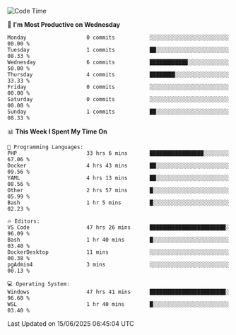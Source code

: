 <!--START_SECTION:waka-->
![Code Time](http://img.shields.io/badge/Code%20Time-5%2C095%20hrs%204%20mins-blue)

📅 **I'm Most Productive on Wednesday** 

```text
Monday                   0 commits           ░░░░░░░░░░░░░░░░░░░░░░░░░   00.00 % 
Tuesday                  1 commits           ██░░░░░░░░░░░░░░░░░░░░░░░   08.33 % 
Wednesday                6 commits           ████████████░░░░░░░░░░░░░   50.00 % 
Thursday                 4 commits           ████████░░░░░░░░░░░░░░░░░   33.33 % 
Friday                   0 commits           ░░░░░░░░░░░░░░░░░░░░░░░░░   00.00 % 
Saturday                 0 commits           ░░░░░░░░░░░░░░░░░░░░░░░░░   00.00 % 
Sunday                   1 commits           ██░░░░░░░░░░░░░░░░░░░░░░░   08.33 % 
```


📊 **This Week I Spent My Time On** 

```text
💬 Programming Languages: 
PHP                      33 hrs 6 mins       █████████████████░░░░░░░░   67.06 % 
Docker                   4 hrs 43 mins       ██░░░░░░░░░░░░░░░░░░░░░░░   09.56 % 
YAML                     4 hrs 13 mins       ██░░░░░░░░░░░░░░░░░░░░░░░   08.56 % 
Other                    2 hrs 57 mins       █░░░░░░░░░░░░░░░░░░░░░░░░   05.99 % 
Bash                     1 hr 5 mins         █░░░░░░░░░░░░░░░░░░░░░░░░   02.23 % 

🔥 Editors: 
VS Code                  47 hrs 26 mins      ████████████████████████░   96.09 % 
Bash                     1 hr 40 mins        █░░░░░░░░░░░░░░░░░░░░░░░░   03.40 % 
DockerDesktop            11 mins             ░░░░░░░░░░░░░░░░░░░░░░░░░   00.38 % 
pgAdmin4                 3 mins              ░░░░░░░░░░░░░░░░░░░░░░░░░   00.13 % 

💻 Operating System: 
Windows                  47 hrs 41 mins      ████████████████████████░   96.60 % 
WSL                      1 hr 40 mins        █░░░░░░░░░░░░░░░░░░░░░░░░   03.40 % 
```


 Last Updated on 15/06/2025 06:45:04 UTC
<!--END_SECTION:waka-->
